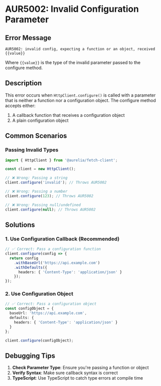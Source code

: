 # AUR5002: Invalid Configuration Parameter

## Error Message

`AUR5002: invalid config, expecting a function or an object, received {{value}}`

Where `{{value}}` is the type of the invalid parameter passed to the configure method.

## Description

This error occurs when `HttpClient.configure()` is called with a parameter that is neither a function nor a configuration object. The configure method accepts either:
1. A callback function that receives a configuration object
2. A plain configuration object

## Common Scenarios

### Passing Invalid Types
```typescript
import { HttpClient } from '@aurelia/fetch-client';

const client = new HttpClient();

// ❌ Wrong: Passing a string
client.configure('invalid'); // Throws AUR5002

// ❌ Wrong: Passing a number  
client.configure(123); // Throws AUR5002

// ❌ Wrong: Passing null/undefined
client.configure(null); // Throws AUR5002
```

## Solutions

### 1. **Use Configuration Callback (Recommended)**
```typescript
// ✅ Correct: Pass a configuration function
client.configure(config => {
  return config
    .withBaseUrl('https://api.example.com')
    .withDefaults({
      headers: { 'Content-Type': 'application/json' }
    });
});
```

### 2. **Use Configuration Object**
```typescript
// ✅ Correct: Pass a configuration object
const configObject = {
  baseUrl: 'https://api.example.com',
  defaults: {
    headers: { 'Content-Type': 'application/json' }
  }
};

client.configure(configObject);
```

## Debugging Tips

1. **Check Parameter Type**: Ensure you're passing a function or object
2. **Verify Syntax**: Make sure callback syntax is correct
3. **TypeScript**: Use TypeScript to catch type errors at compile time